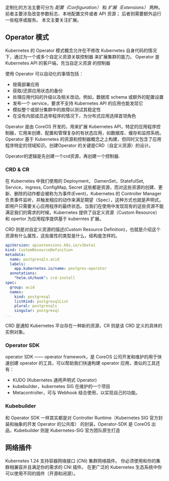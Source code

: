 定制化的方法主要可分为 *配置（Configuration）* 和 *扩展（Extensions）* 两种。 前者主要涉及改变参数标志、本地配置文件或者 API 资源； 后者则需要额外运行一些程序或服务。 本文主要关注扩展。

## Operator 模式

Kubernetes 的 Operator 模式概念允许在不修改 Kubernetes 自身代码的情况下，通过为一个或多个自定义资源关联控制器 来扩展集群的能力。 Operator 是 Kubernetes API 的客户端，充当自定义资源 的控制器

使用 Operator 可以自动化的事情包括：

- 按需部署应用
- 获取/还原应用状态的备份
- 处理应用代码的升级以及相关改动。例如，数据库 schema 或额外的配置设置
- 发布一个 service，要求不支持 Kubernetes API 的应用也能发现它
- 模拟整个或部分集群中的故障以测试其稳定性
- 在没有内部成员选举程序的情况下，为分布式应用选择首领角色

Operator 是由 CoreOS 开发的，用来扩展 Kubernetes API，特定的应用程序控制器，它用来创建、配置和管理复杂的有状态应用，如数据库、缓存和监控系统。Operator 基于 Kubernetes 的资源和控制器概念之上构建，但同时又包含了应用程序特定的领域知识。创建Operator 的关键是CRD（自定义资源）的设计。

Operator的逻辑是先创建一个crd资源，再创建一个控制器.

### CRD & CR

在 Kubernetes 中我们使用的 Deployment， DamenSet，StatefulSet, Service，Ingress, ConfigMap, Secret 这些都是资源，而对这些资源的创建、更新、删除的动作都会被称为为事件(Event)，Kubernetes 的 Controller Manager 负责事件监听，并触发相应的动作来满足期望（Spec），这种方式也就是声明式，即用户只需要关心应用程序的最终状态。当我们在使用中发现现有的这些资源不能满足我们的需求的时候，Kubernetes 提供了自定义资源（Custom Resource）和 opertor 为应用程序提供基于 kuberntes 扩展。

CRD 则是对自定义资源的描述(Custom Resource Definition)，也就是介绍这个资源有什么属性，这些属性的类型是什么，结构是怎样的。

```yaml
apiVersion: apiextensions.k8s.io/v1beta1
kind: CustomResourceDefinition
metadata:
  name: postgresqls.acid
  labels:
    app.kubernetes.io/name: postgres-operator
  annotations:
    "helm.sh/hook": crd-install
spec:
  group: acid
  names:
    kind: postgresql
    listKind: postgresqlList
    plural: postgresqls
    singular: postgresql
...
```

CRD 是通知 Kubernetes 平台存在一种新的资源，CR 则是该 CRD 定义的具体的实例对象。

### Operator SDK

operator SDK —— operator framework，是 CoreOS 公司开发和维护的用于快速创建 operator 的工具，可以帮助我们快速构建 operator 应用，类似的工具还有：

- KUDO (Kubernetes 通用声明式 Operator)
- kubebuilder，kubernetes SIG 在维护的一个项目
- Metacontroller，可与 Webhook 结合使用，以实现自己的功能。

### Kubebuilder

和 Operator SDK 一样其实都是对 Controller Runtime（Kubernetes SIG 官方封装和抽象的开发 Operator 的公共库） 的封装，Operator-SDK 是 CoreOS 出品，Kubebuilder 则是 Kubernetes-SIG 官方团队原生打造

## 网络插件

Kubernetes 1.24 支持容器网络接口 (CNI) 集群网络插件。 你必须使用和你的集群相兼容并且满足你的需求的 CNI 插件。 在更广泛的 Kubernetes 生态系统中你可以使用不同的插件（开源和闭源）。